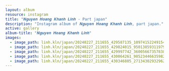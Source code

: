 ```yaml
---
layout: album
resource: instagram
title: "𝑵𝒈𝒖𝒚𝒆𝒏 𝑯𝒐𝒂𝒏𝒈 𝑲𝒉𝒂𝒏𝒉 𝑳𝒊𝒏𝒉 - Part japan"
description: "Instagram album of 𝑵𝒈𝒖𝒚𝒆𝒏 𝑯𝒐𝒂𝒏𝒈 𝑲𝒉𝒂𝒏𝒉 𝑳𝒊𝒏𝒉, part japan."
active: gallery
album-title: "𝑵𝒈𝒖𝒚𝒆𝒏 𝑯𝒐𝒂𝒏𝒈 𝑲𝒉𝒂𝒏𝒉 𝑳𝒊𝒏𝒉"
images:
  - image_path: linh.kln/japan/20240227_211655_429587135_1097415224915468_3415985951360099023_n.jpg
  - image_path: linh.kln/japan/20240227_211655_429824015_950138593119792_4112419741927519942_n.jpg
  - image_path: linh.kln/japan/20240227_211655_429997742_360056673578389_4161422670207194005_n.jpg
  - image_path: linh.kln/japan/20240227_211655_430064261_985234466359823_3501383545569246339_n.jpg
  - image_path: linh.kln/japan/20240227_211655_430346805_271343029329621_4496545828988633674_n.jpg
---
```

